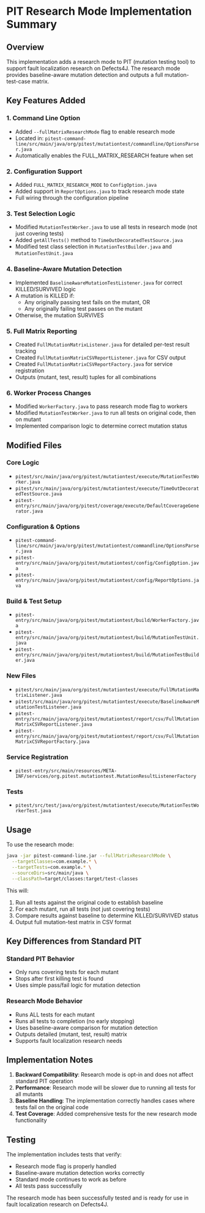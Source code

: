 # PIT Research Mode Implementation Summary

## Overview
This implementation adds a research mode to PIT (mutation testing tool) to support fault localization research on Defects4J. The research mode provides baseline-aware mutation detection and outputs a full mutation-test-case matrix.

## Key Features Added

### 1. Command Line Option
- Added `--fullMatrixResearchMode` flag to enable research mode
- Located in: `pitest-command-line/src/main/java/org/pitest/mutationtest/commandline/OptionsParser.java`
- Automatically enables the FULL_MATRIX_RESEARCH feature when set

### 2. Configuration Support
- Added `FULL_MATRIX_RESEARCH_MODE` to `ConfigOption.java`
- Added support in `ReportOptions.java` to track research mode state
- Full wiring through the configuration pipeline

### 3. Test Selection Logic
- Modified `MutationTestWorker.java` to use all tests in research mode (not just covering tests)
- Added `getAllTests()` method to `TimeOutDecoratedTestSource.java`
- Modified test class selection in `MutationTestBuilder.java` and `MutationTestUnit.java`

### 4. Baseline-Aware Mutation Detection
- Implemented `BaselineAwareMutationTestListener.java` for correct KILLED/SURVIVED logic
- A mutation is KILLED if:
  - Any originally passing test fails on the mutant, OR
  - Any originally failing test passes on the mutant
- Otherwise, the mutation SURVIVES

### 5. Full Matrix Reporting
- Created `FullMutationMatrixListener.java` for detailed per-test result tracking
- Created `FullMutationMatrixCSVReportListener.java` for CSV output
- Created `FullMutationMatrixCSVReportFactory.java` for service registration
- Outputs (mutant, test, result) tuples for all combinations

### 6. Worker Process Changes
- Modified `WorkerFactory.java` to pass research mode flag to workers
- Modified `MutationTestWorker.java` to run all tests on original code, then on mutant
- Implemented comparison logic to determine correct mutation status

## Modified Files

### Core Logic
- `pitest/src/main/java/org/pitest/mutationtest/execute/MutationTestWorker.java`
- `pitest/src/main/java/org/pitest/mutationtest/execute/TimeOutDecoratedTestSource.java`
- `pitest-entry/src/main/java/org/pitest/coverage/execute/DefaultCoverageGenerator.java`

### Configuration & Options
- `pitest-command-line/src/main/java/org/pitest/mutationtest/commandline/OptionsParser.java`
- `pitest-entry/src/main/java/org/pitest/mutationtest/config/ConfigOption.java`
- `pitest-entry/src/main/java/org/pitest/mutationtest/config/ReportOptions.java`

### Build & Test Setup
- `pitest-entry/src/main/java/org/pitest/mutationtest/build/WorkerFactory.java`
- `pitest-entry/src/main/java/org/pitest/mutationtest/build/MutationTestUnit.java`
- `pitest-entry/src/main/java/org/pitest/mutationtest/build/MutationTestBuilder.java`

### New Files
- `pitest/src/main/java/org/pitest/mutationtest/execute/FullMutationMatrixListener.java`
- `pitest/src/main/java/org/pitest/mutationtest/execute/BaselineAwareMutationTestListener.java`
- `pitest-entry/src/main/java/org/pitest/mutationtest/report/csv/FullMutationMatrixCSVReportListener.java`
- `pitest-entry/src/main/java/org/pitest/mutationtest/report/csv/FullMutationMatrixCSVReportFactory.java`

### Service Registration
- `pitest-entry/src/main/resources/META-INF/services/org.pitest.mutationtest.MutationResultListenerFactory`

### Tests
- `pitest/src/test/java/org/pitest/mutationtest/execute/MutationTestWorkerTest.java`

## Usage

To use the research mode:

```bash
java -jar pitest-command-line.jar --fullMatrixResearchMode \
  --targetClasses=com.example.* \
  --targetTests=com.example.* \
  --sourceDirs=src/main/java \
  --classPath=target/classes:target/test-classes
```

This will:
1. Run all tests against the original code to establish baseline
2. For each mutant, run all tests (not just covering tests)
3. Compare results against baseline to determine KILLED/SURVIVED status
4. Output full mutation-test matrix in CSV format

## Key Differences from Standard PIT

### Standard PIT Behavior
- Only runs covering tests for each mutant
- Stops after first killing test is found
- Uses simple pass/fail logic for mutation detection

### Research Mode Behavior
- Runs ALL tests for each mutant
- Runs all tests to completion (no early stopping)
- Uses baseline-aware comparison for mutation detection
- Outputs detailed (mutant, test, result) matrix
- Supports fault localization research needs

## Implementation Notes

1. **Backward Compatibility**: Research mode is opt-in and does not affect standard PIT operation
2. **Performance**: Research mode will be slower due to running all tests for all mutants
3. **Baseline Handling**: The implementation correctly handles cases where tests fail on the original code
4. **Test Coverage**: Added comprehensive tests for the new research mode functionality

## Testing

The implementation includes tests that verify:
- Research mode flag is properly handled
- Baseline-aware mutation detection works correctly
- Standard mode continues to work as before
- All tests pass successfully

The research mode has been successfully tested and is ready for use in fault localization research on Defects4J.

